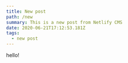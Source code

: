 ```yaml
---
title: New post
path: /new
summary: This is a new post from Netlify CMS
date: 2020-06-21T17:12:53.181Z
tags:
  - new post
---
```

hello!